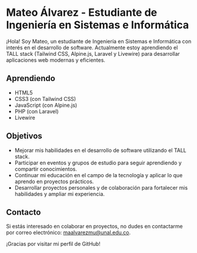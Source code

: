 # Mateo Álvarez - Estudiante de Ingeniería en Sistemas e Informática

¡Hola! Soy Mateo, un estudiante de Ingeniería en Sistemas e Informática con interés en el desarrollo de software. Actualmente estoy aprendiendo el TALL stack (Tailwind CSS, Alpine.js, Laravel y Livewire) para desarrollar aplicaciones web modernas y eficientes.

## Aprendiendo

- HTML5
- CSS3 (con Tailwind CSS)
- JavaScript (con Alpine.js)
- PHP (con Laravel)
- Livewire

## Objetivos

- Mejorar mis habilidades en el desarrollo de software utilizando el TALL stack.
- Participar en eventos y grupos de estudio para seguir aprendiendo y compartir conocimientos.
- Continuar mi educación en el campo de la tecnología y aplicar lo que aprendo en proyectos prácticos.
- Desarrollar proyectos personales y de colaboración para fortalecer mis habilidades y ampliar mi experiencia.

## Contacto

Si estás interesado en colaborar en proyectos, no dudes en contactarme por correo electrónico: [maalvarezmu@unal.edu.co](mailto:maalvarezmu@unal.edu.co).

¡Gracias por visitar mi perfil de GitHub!
